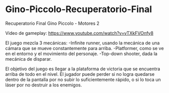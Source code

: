 # Gino-Piccolo-Recuperatorio-Final
Recuperatorio Final Gino Piccolo - Motores 2

Video de gameplay:
https://www.youtube.com/watch?v=vTXkFVOnfy8

El juego mezcla 3 mecánicas: 
  -Infinite runner, usando la mecánica de una cámara que se mueve constantemente para arriba.
  -Platformer, como se ve en el entorno y el movimiento del personaje.
  -Top-down shooter, dada la mecánica de disparar.
 
El objetivo del juego es llegar a la plataforma de victoria que se encuentra arriba de todo en el nivel.
El jugador puede perder si no logra quedarse dentro de la pantalla por no subir lo suficientemente rápido, o si lo toca un láser por no destruir a los enemigos.
